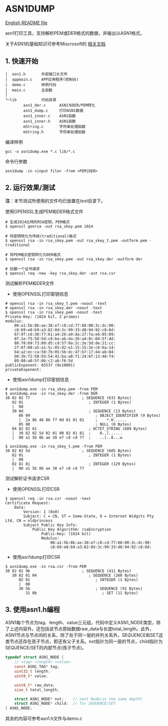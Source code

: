 ﻿# ASN1DUMP

[English README file](README.EN.md)

asn1打印工具，支持解析PEM或DER格式的数据，并输出以ASN1格式。

关于ASN1的基础知识可参考Miscrosoft的 [相关文档](https://learn.microsoft.com/en-us/windows/win32/seccertenroll/distinguished-encoding-rules)

## 1. 快速开始

```text
│  asn1.h       外部接口头文件
│  appmain.c    APP应用程序(控制台)
│  demo.c       样例代码
│  main.c       主函数
│
└─lib           代码目录
        asn1_der.c      ASN1与DER/PEM转化
        asn1_dump.c     打印ASN1数据
        asn1_inner.c    ASN1函数
        asn1_inner.h    ASN1函数
        mString.c       字符串处理函数
        mString.h       字符串处理函数
```

编译样例

```text
gcc -o asn1dump.exe *.c lib/*.c
```

命令行参数

```text
asn1dump -in <input file> -from <PEM|DER>
```

## 2. 运行效果/测试

**注**：本节测试所使用的文件均已放置在*test*目录下。

使用OPENSSL生成PEM和DER格式文件

```text
# 生成1024比特的RSA密钥，PEM格式 
$ openssl genrsa -out rsa_skey.pem 1024

# 将密钥转化为传统(traditional)格式
$ openssl rsa -in rsa_skey.pem -out rsa_skey_t.pem -outform pem -traditional

# 将PEM格式密钥转化为DER格式
$ openssl rsa -in rsa_skey.pem -out rsa_skey.der -outform der

# 创建一个证书请求
$ openssl req -new -key rsa_skey.der -out rsa.csr
```

测试解析PEM和DER文件

* 使用OPENSSL打印密钥信息

```text
# openssl rsa -in rsa_skey_t.pem -noout -text
# openssl rsa -in rsa_skey.der -noout -text
$ openssl rsa -in rsa_skey.pem -noout -text
Private-Key: (1024 bit, 2 primes)
modulus:
    00:a1:5b:8b:ae:38:e7:c8:cd:77:68:00:3c:dc:90:
    c8:69:e8:b9:a3:82:0d:3c:99:33:d8:94:92:c8:8d:
    67:9f:c6:30:f7:61:a4:26:a9:da:27:fa:e6:05:09:
    8f:1e:75:58:5d:c8:be:ab:da:26:a4:8c:04:5f:dd:
    88:78:69:73:89:d5:cd:57:0a:2c:2e:5d:de:21:cc:
    27:0f:08:a5:a1:5c:85:d2:e1:15:15:3e:c6:6a:14:
    b4:a2:ec:ca:58:7b:05:5b:dc:47:b7:17:44:ab:84:
    b0:3b:f2:50:93:54:42:ba:a8:f1:24:6f:13:48:f4:
    89:80:a0:5f:86:c2:ab:f6:5d
publicExponent: 65537 (0x10001)
privateExponent:
```

* 使用asn1dump打印密钥信息

```text
# asn1dump.exe -in rsa_skey.pem -from PEM
$ asn1dump.exe -in rsa_skey.der -from DER
30 82 02 77                       ; SEQUENCE (631 Bytes)
   02 01                             ; INTEGER (1 Bytes)
   |  00
   30 0d                             ; SEQUENCE (13 Bytes)
      06 09                             ; OBJECT_IDENTIFIER (9 Bytes)
      |  2a 86 48 86 f7 0d 01 01 01     ;    *.H......
      05 00                             ; NULL (0 Bytes)
   04 82 02 61                       ; OCTET_STRING (609 Bytes)
   |  30 82 02 5d 02 01 00 02 81 81  ;    0..]......
   |  00 a1 5b 8b ae 38 e7 c8 cd 77  ;    ..[..8...w
```

```text
$ asn1dump.exe -in rsa_skey_t.pem -from PEM
30 82 02 5d                       ; SEQUENCE (605 Bytes)
   02 01                             ; INTEGER (1 Bytes)
   |  00
   02 81 81                          ; INTEGER (129 Bytes)
   |  00 a1 5b 8b ae 38 e7 c8 cd 77
```

测试解析证书请求CSR

* 使用OPENSSL打印CSR

```text
$ openssl req -in rsa.csr -noout -text
Certificate Request:
    Data:
        Version: 1 (0x0)
        Subject: C = CN, ST = Some-State, O = Internet Widgits Pty Ltd, CN = oldprincess
        Subject Public Key Info:
            Public Key Algorithm: rsaEncryption
                Public-Key: (1024 bit)
                Modulus:
                    00:a1:5b:8b:ae:38:e7:c8:cd:77:68:00:3c:dc:90:
                    c8:69:e8:b9:a3:82:0d:3c:99:33:d8:94:92:c8:8d:
```

* 使用asn1dump打印CSR

```text
$ asn1dump.exe -in rsa.csr -from PEM
30 82 01 9b                       ; SEQUENCE (411 Bytes)
   30 82 01 04                       ; SEQUENCE (260 Bytes)
      02 01                             ; INTEGER (1 Bytes)
      |  00
      30 5b                             ; SEQUENCE (91 Bytes)
         31 0b                             ; SET (11 Bytes)
```

## 3. 使用asn1.h编程

ASN1每个节点为tag、length、value三元组，代码中定义ASN1_NODE类型，除了上述内容外，还包括该节点原始数据raw_data与长度total_length。此外，ASN1节点与节点间的关系，除了处于同一层的并列关系外，SEQUENCE和SET这类节点还存在孩子节点，即还有父子关系。nxt指针为同一层的节点，child指针为SEQUENCE/SET的内部节点(孩子节点)。

```c
typedef struct ASN1_NODE {
    // <tag> <length> <value>
    const ASN1_TAG* tag;
    uint32_t length;
    uint8_t* value;

    uint8_t* raw_data;
    size_t total_length;

    struct ASN1_NODE* nxt;    // next Node(in the same depth)
    struct ASN1_NODE* child;  // for SEQUENCE/SET
} ASN1_NODE;
```

其余的内容可参考asn1.h文件与demo.c
